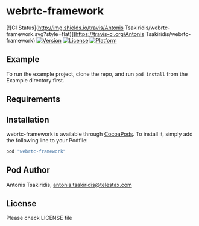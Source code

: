 # webrtc-framework

[![CI Status](http://img.shields.io/travis/Antonis Tsakiridis/webrtc-framework.svg?style=flat)](https://travis-ci.org/Antonis Tsakiridis/webrtc-framework)
[![Version](https://img.shields.io/cocoapods/v/webrtc-framework.svg?style=flat)](http://cocoapods.org/pods/webrtc-framework)
[![License](https://img.shields.io/cocoapods/l/webrtc-framework.svg?style=flat)](http://cocoapods.org/pods/webrtc-framework)
[![Platform](https://img.shields.io/cocoapods/p/webrtc-framework.svg?style=flat)](http://cocoapods.org/pods/webrtc-framework)

## Example

To run the example project, clone the repo, and run `pod install` from the Example directory first.

## Requirements

## Installation

webrtc-framework is available through [CocoaPods](http://cocoapods.org). To install
it, simply add the following line to your Podfile:

```ruby
pod "webrtc-framework"
```

## Pod Author

Antonis Tsakiridis, antonis.tsakiridis@telestax.com

## License

Please check LICENSE file
